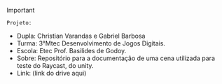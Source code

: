 
>[!Important]
 > `Projeto:`
>- Dupla: Christian Varandas e Gabriel Barbosa
>- Turma: 3°Mtec Desenvolvimento de Jogos Digitais.
>- Escola: Etec Prof. Basilides de Godoy.
>- Sobre: Repositório para a documentação de uma cena utilizada para teste do Raycast, do unity.
>- Link: (link do drive aqui)
